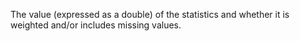 The value (expressed as a double) of the statistics and whether it is weighted and/or includes missing values.
